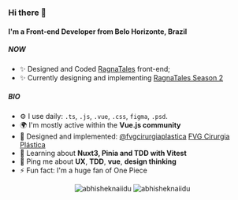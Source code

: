 ### Hi there 👋

#### I'm a Front-end Developer from Belo Horizonte, Brazil

##### NOW

- ✨ Designed and Coded [RagnaTales](https://ragnatales.com.br) front-end;
- ✨ Currently designing and implementing [RagnaTales Season 2](https://www.figma.com/proto/YYMPpHkgtk1J9Pd9S1DHnk/RagnaTalves-Season-II?node-id=1%3A16&starting-point-node-id=1%3A16)


##### BIO

- ⚙️ I use daily: `.ts`, `.js`, `.vue`, `.css`, `figma`, `.psd`.
- 🌍 I'm mostly active within the **Vue.js community**
- 💅 Designed and implemented: [@fvgcirurgiaplastica](https://instagram.com/fvgcirurgiaplastica) [FVG Cirurgia Plástica](https://www.fvgcirurgiaplastica.com.br)
- 🌱 Learning about **Nuxt3, Pinia and TDD with Vitest**
- 💬 Ping me about **UX**, **TDD**, **vue**, **design thinking**
- ⚡️ Fun fact: I'm a huge fan of One Piece

<p align="center"> <img src="https://github-readme-stats.vercel.app/api?username=GbrFrn&show_icons=true&theme=tokyonight&count_private=true" alt="abhisheknaiidu" />
<img src="https://github-readme-stats.vercel.app/api/top-langs/?username=gbrfrn" alt="abhisheknaiidu" />
</p>
